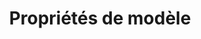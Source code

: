 ---
sidebar_position: 1
title: Propriétés de modèle
description: Comment utiliser les propriétés de modèle pour les items ?
tags: [items, models]
---